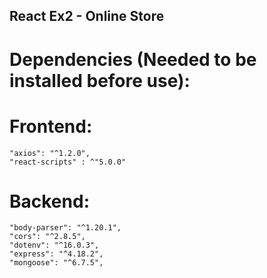 ## React Ex2 - Online Store

# Dependencies (Needed to be installed before use):
#    Frontend:
    "axios": "^1.2.0",
    "react-scripts" : ^"5.0.0"
#    Backend:
    "body-parser": "^1.20.1",
    "cors": "^2.8.5",
    "dotenv": "^16.0.3",
    "express": "^4.18.2",
    "mongoose": "^6.7.5",
